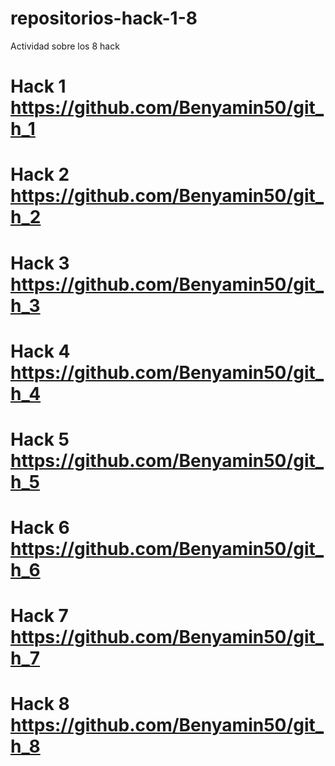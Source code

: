 # repositorios-hack-1-8
Actividad sobre los 8 hack
# Hack 1 https://github.com/Benyamin50/git_h_1
# Hack 2 https://github.com/Benyamin50/git_h_2
# Hack 3 https://github.com/Benyamin50/git_h_3
# Hack 4 https://github.com/Benyamin50/git_h_4
# Hack 5 https://github.com/Benyamin50/git_h_5
# Hack 6 https://github.com/Benyamin50/git_h_6
# Hack 7 https://github.com/Benyamin50/git_h_7
# Hack 8 https://github.com/Benyamin50/git_h_8
